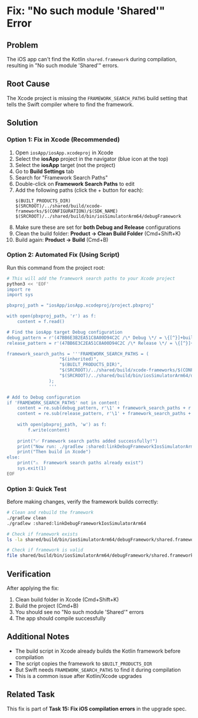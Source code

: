 # Fix: "No such module 'Shared'" Error

## Problem
The iOS app can't find the Kotlin `shared.framework` during compilation, resulting in "No such module 'Shared'" errors.

## Root Cause
The Xcode project is missing the `FRAMEWORK_SEARCH_PATHS` build setting that tells the Swift compiler where to find the framework.

## Solution

### Option 1: Fix in Xcode (Recommended)

1. Open `iosApp/iosApp.xcodeproj` in Xcode
2. Select the **iosApp** project in the navigator (blue icon at the top)
3. Select the **iosApp** target (not the project)
4. Go to **Build Settings** tab
5. Search for "Framework Search Paths"
6. Double-click on **Framework Search Paths** to edit
7. Add the following paths (click the + button for each):
   ```
   $(BUILT_PRODUCTS_DIR)
   $(SRCROOT)/../shared/build/xcode-frameworks/$(CONFIGURATION)/$(SDK_NAME)
   $(SRCROOT)/../shared/build/bin/iosSimulatorArm64/debugFramework
   ```
8. Make sure these are set for **both Debug and Release** configurations
9. Clean the build folder: **Product → Clean Build Folder** (Cmd+Shift+K)
10. Build again: **Product → Build** (Cmd+B)

### Option 2: Automated Fix (Using Script)

Run this command from the project root:

```bash
# This will add the framework search paths to your Xcode project
python3 << 'EOF'
import re
import sys

pbxproj_path = "iosApp/iosApp.xcodeproj/project.pbxproj"

with open(pbxproj_path, 'r') as f:
    content = f.read()

# Find the iosApp target Debug configuration
debug_pattern = r'(47BB6E3B2EA51C8A00D94C2C /\* Debug \*/ = \{[^}]+buildSettings = \{[^}]+?)(IPHONEOS_DEPLOYMENT_TARGET)'
release_pattern = r'(47BB6E3C2EA51C8A00D94C2C /\* Release \*/ = \{[^}]+buildSettings = \{[^}]+?)(IPHONEOS_DEPLOYMENT_TARGET)'

framework_search_paths = '''FRAMEWORK_SEARCH_PATHS = (
					"$(inherited)",
					"$(BUILT_PRODUCTS_DIR)",
					"$(SRCROOT)/../shared/build/xcode-frameworks/$(CONFIGURATION)/$(SDK_NAME)",
					"$(SRCROOT)/../shared/build/bin/iosSimulatorArm64/debugFramework",
				);
				'''

# Add to Debug configuration
if 'FRAMEWORK_SEARCH_PATHS' not in content:
    content = re.sub(debug_pattern, r'\1' + framework_search_paths + r'\2', content)
    content = re.sub(release_pattern, r'\1' + framework_search_paths + r'\2', content)
    
    with open(pbxproj_path, 'w') as f:
        f.write(content)
    
    print("✅ Framework search paths added successfully!")
    print("Now run: ./gradlew :shared:linkDebugFrameworkIosSimulatorArm64")
    print("Then build in Xcode")
else:
    print("⚠️  Framework search paths already exist")
    sys.exit(1)
EOF
```

### Option 3: Quick Test

Before making changes, verify the framework builds correctly:

```bash
# Clean and rebuild the framework
./gradlew clean
./gradlew :shared:linkDebugFrameworkIosSimulatorArm64

# Check if framework exists
ls -la shared/build/bin/iosSimulatorArm64/debugFramework/shared.framework

# Check if framework is valid
file shared/build/bin/iosSimulatorArm64/debugFramework/shared.framework/shared
```

## Verification

After applying the fix:

1. Clean build folder in Xcode (Cmd+Shift+K)
2. Build the project (Cmd+B)
3. You should see no "No such module 'Shared'" errors
4. The app should compile successfully

## Additional Notes

- The build script in Xcode already builds the Kotlin framework before compilation
- The script copies the framework to `$BUILT_PRODUCTS_DIR`
- But Swift needs `FRAMEWORK_SEARCH_PATHS` to find it during compilation
- This is a common issue after Kotlin/Xcode upgrades

## Related Task

This fix is part of **Task 15: Fix iOS compilation errors** in the upgrade spec.
